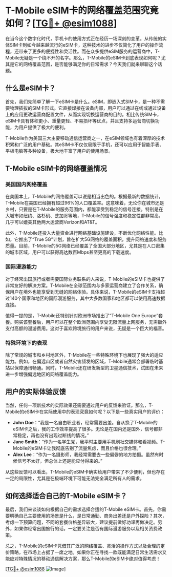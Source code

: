 # T-Mobile eSIM卡的网络覆盖范围究竟如何？[[TG💪+ @esim1088](https://t.me/s/esim1088)]

在当今这个数字化时代，手机卡的使用方式正在经历一场深刻的变革。从传统的实体SIM卡到如今越来越流行的eSIM卡，这种技术的进步不仅简化了用户的操作流程，还带来了更多的便捷性和灵活性。而在众多提供eSIM服务的运营商中，T-Mobile无疑是一个绕不开的名字。那么，T-Mobile的eSIM卡到底表现如何呢？尤其是它的网络覆盖范围，是否能够满足你的日常需求？今天我们就来聊聊这个话题。

## 什么是eSIM卡？

首先，我们先简单了解一下eSIM卡是什么。eSIM，即嵌入式SIM卡，是一种不需要物理插拔的SIM卡形式。它直接焊接在设备内部，用户可以通过在线或通过设备上的应用更改运营商配置文件，从而实现切换运营商的目的。相比传统SIM卡，eSIM卡具有体积更小、重量更轻、不易损坏等优点，并且支持多运营商切换功能，为用户提供了极大的便利。

T-Mobile作为美国三大主要移动通信运营商之一，在eSIM领域也有着深厚的技术积累和广泛的用户基础。其eSIM卡不仅仅局限于手机，还可以应用于智能手表、平板电脑等多种设备，极大地丰富了用户的使用场景。

## T-Mobile eSIM卡的网络覆盖情况

### 美国国内网络覆盖

在美国本土，T-Mobile的网络覆盖可以说是相当出色的。根据最新的数据统计，T-Mobile在美国已经拥有超过96%的人口覆盖率。这意味着，无论你在城市还是乡村，只要是在T-Mobile的服务范围内，都能享受到稳定的信号连接。特别是在大城市如纽约、洛杉矶、芝加哥等地，T-Mobile的信号强度和稳定性都非常高，几乎可以媲美其他两大运营商Verizon和AT&T。

此外，T-Mobile还投入大量资金进行网络基础设施建设，不断优化网络性能。比如，它推出了“True 5G”计划，旨在扩大5G网络的覆盖面积，提升网络速度和服务质量。目前，T-Mobile的5G网络已经覆盖了全国大部分地区，尤其是在人口密集的城市区域，用户可以获得高达数百Mbps甚至更高的下载速度。

### 国际漫游能力

对于经常出国旅行或者需要国际业务联系的人来说，T-Mobile的eSIM卡也提供了非常友好的解决方案。T-Mobile在全球范围内与多家运营商建立了合作关系，确保用户在境外也能享受到无缝的网络体验。具体来说，T-Mobile的eSIM卡支持超过140个国家和地区的国际漫游服务，其中大多数国家和地区都可以使用高速数据连接。

值得一提的是，T-Mobile还特别针对欧洲市场推出了“T-Mobile One Europe”套餐。购买该套餐后，用户可以在整个欧洲范围内享受无限流量上网服务，无需额外支付高额的漫游费用。这对于喜欢跨境旅行的用户来说，无疑是一个巨大的福音。

### 特殊环境下的表现

除了常规的城市和乡村地区外，T-Mobile在一些特殊环境下也展现了强大的适应能力。例如，在偏远山区或者自然灾害频发的区域，T-Mobile通常会部署临时基站以保障通讯畅通。同时，T-Mobile还在研发新型的卫星通信技术，试图在未来进一步增强偏远地区的网络覆盖能力。

## 用户的实际体验反馈

当然，任何一项新技术的实际效果还需要通过用户的反馈来验证。那么，T-Mobile的eSIM卡在实际使用中的表现究竟如何呢？以下是一些真实用户的评价：

- **John Doe**：“我是一名自由职业者，经常需要出差。自从换了T-Mobile的eSIM卡之后，我的工作效率提高了很多。无论是在国内还是国外，信号都非常稳定，再也没有出现过断线的情况。”
- **Jane Smith**：“作为一名学生党，我平时主要用手机刷社交媒体和看视频。T-Mobile的eSIM卡让我彻底告别了流量焦虑，而且价格也很合理。”
- **Alex Lee**：“作为一名摄影师，我经常需要去一些偏僻的地方拍摄。虽然有时候信号不太好，但总体上还是能应付得来的。”

从这些反馈可以看出，T-Mobile的eSIM卡确实给用户带来了不少便利，但也存在一定的局限性，尤其是在极端环境下可能无法完全满足所有人的需求。

## 如何选择适合自己的T-Mobile eSIM卡？

最后，我们来谈谈如何根据自己的需求选择合适的T-Mobile eSIM卡。首先，你需要明确自己主要使用的场景是什么，是日常通勤、商务出差还是户外探险？其次，考虑一下预算问题，不同的套餐价格差异较大，建议提前做好功课再做决定。另外，如果你经常出国旅行的话，一定要关注是否有国际漫游服务以及相关资费政策。

总之，T-Mobile的eSIM卡凭借其广泛的网络覆盖、灵活的操作方式以及合理的定价策略，在市场上占据了一席之地。如果你正在寻找一款既能满足日常生活需求又能应对特殊情况的移动通信解决方案，那么T-Mobile的eSIM卡绝对值得考虑！

[[TG💪+ @esim1088](https://t.me/s/esim1088) ![Image](https://i.postimg.cc/4NQfJmqS/Snipaste-2025-05-13-00-14-12.png)]